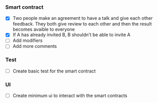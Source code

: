 ### Smart contract
- [x] Two people make an agreement to have a talk and give each other feedback. They both give review to each other and then the result becomes avaible to everyone
- [x] If A has already invited B, B shouldn't be able to invite A
- [ ] Add modifiers
- [ ] Add more comments

### Test
- [ ] Create basic test for the smart contract

### UI
- [ ] Create minimum ui to interact with the smart contracts